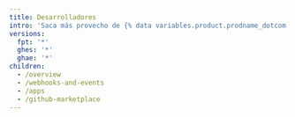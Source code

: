 ```yaml
---
title: Desarrolladores
intro: 'Saca más provecho de {% data variables.product.prodname_dotcom %} integrándote con nuestras API, personalizando tu flujo de trabajo de {% data variables.product.prodname_dotcom %}, y creando y compartiendo apps con la comunidad.'
versions:
  fpt: '*'
  ghes: '*'
  ghae: '*'
children:
  - /overview
  - /webhooks-and-events
  - /apps
  - /github-marketplace
---
```


